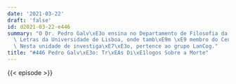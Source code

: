 ```yaml
---
date: '2021-03-22'
draft: 'false'
id: d2021-03-22-e446
summary: "O Dr. Pedro Galv\xE3o ensina no Departamento de Filosofia da Faculdade de\
  \ Letras da Universidade de Lisboa, onde tamb\xE9m \xE9 membro do Centro de Filosofia.\
  \ Nesta unidade de investiga\xE7\xE3o, pertence ao grupo LanCog."
title: "#446 Pedro Galv\xE3o: Tr\xEAs Di\xE1logos Sobre a Morte"
---
```

{{< episode >}}
